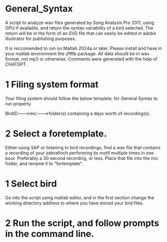 # General_Syntax
A script to analyze wav files generated by Song Analysis Pro 2011, using GPU if available, and return the syntax variability of a bird selected.
The return will be in the form of an SVG file that can easily be edited in adobe illustrator for publishing purposes.

It is reccomended to run on Matlab 2024a or later.
Please install and have in your matlab environment the zftftb package.
All data should be in wav format, not mp3 or otherwise.
Comments were generated with the help of CHATGPT.

# 1 Filing system format
Your filing system should follow the below template, for General Syntax to run properly.

BirdID--->mic--->folder(s) containing a days worth of recording(s).

# 2 Select a foretemplate.
Either using SAP or listening to bird recordings, find a wav file that contains a recording of your zebrafinch performing its motif multiple times in one bout. Preferably a 30 second recording, or less. Place that file into the mic folder, and rename it to "fortemplate". 

# 1 Select bird
Go into the script using matlab editor, and in the first section change the working directory address to where you have stored your bird files.

# 2 Run the script, and follow prompts in the command line.
